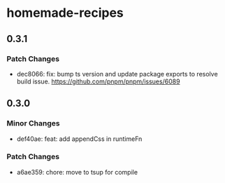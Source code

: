 # homemade-recipes

## 0.3.1

### Patch Changes

- dec8066: fix: bump ts version and update package exports to resolve build issue. https://github.com/pnpm/pnpm/issues/6089

## 0.3.0

### Minor Changes

- def40ae: feat: add appendCss in runtimeFn

### Patch Changes

- a6ae359: chore: move to tsup for compile
